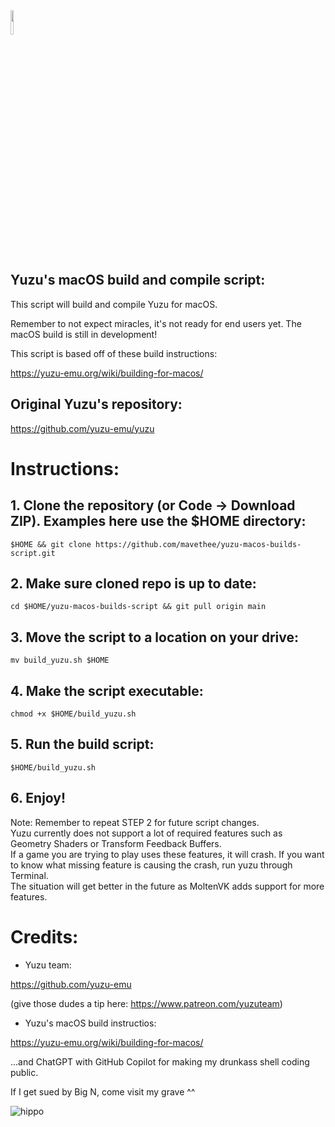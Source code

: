 <img src="https://raw.githubusercontent.com/yuzu-emu/yuzu-assets/master/icons/icon.png" width="10%" height="10%"/> 

## Yuzu's macOS build and compile script:

This script will build and compile Yuzu for macOS.

Remember to not expect miracles, it's not ready for end users yet. The macOS build is still in development!

This script is based off of these build instructions:

https://yuzu-emu.org/wiki/building-for-macos/

## Original Yuzu's repository:

https://github.com/yuzu-emu/yuzu

# Instructions:

## 1. Clone the repository (or Code -> Download ZIP). Examples here use the $HOME directory:

```
$HOME && git clone https://github.com/mavethee/yuzu-macos-builds-script.git
```

## 2. Make sure cloned repo is up to date:

```
cd $HOME/yuzu-macos-builds-script && git pull origin main
```

## 3. Move the script to a location on your drive:

```
mv build_yuzu.sh $HOME
```

## 4. Make the script executable:

```
chmod +x $HOME/build_yuzu.sh
```

## 5. Run the build script:

```
$HOME/build_yuzu.sh
```

## 6. Enjoy!

Note: Remember to repeat STEP 2 for future script changes. </br>
Yuzu currently does not support a lot of required features such as Geometry Shaders or Transform Feedback Buffers. </br>
If a game you are trying to play uses these features, it will crash.
If you want to know what missing feature is causing the crash, run yuzu through Terminal. </br>
The situation will get better in the future as MoltenVK adds support for more features.

# Credits:

- Yuzu team:

https://github.com/yuzu-emu

(give those dudes a tip here: https://www.patreon.com/yuzuteam)

- Yuzu's macOS build instructios:

https://yuzu-emu.org/wiki/building-for-macos/

...and ChatGPT with GitHub Copilot for making my drunkass shell coding public.

If I get sued by Big N, come visit my grave ^^

![hippo](https://media.tenor.com/uH3ibKuHMSQAAAAC/anime-citrus.gif)
